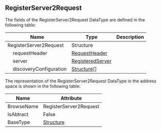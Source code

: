 <!-- datatype -->
## RegisterServer2Request
<!-- end of description -->
The fields of the RegisterServer2Request DataType are defined in the following table:  

|Name|Type|Description|
|---|---|---|
|RegisterServer2Request|Structure||
|&nbsp;&nbsp;&nbsp;&nbsp;requestHeader|[RequestHeader](../../../Part4/Services/RequestHeader/readme.md)||
|&nbsp;&nbsp;&nbsp;&nbsp;server|[RegisteredServer](../../../Part4/DataTypes/RegisteredServer/readme.md)||
|&nbsp;&nbsp;&nbsp;&nbsp;discoveryConfiguration|[Structure](../../../Part3/DataTypes/Structure/readme.md)[]||

The representation of the RegisterServer2Request DataType in the address space is shown in the following table:  

|Name|Attribute|
|---|---|
|BrowseName|RegisterServer2Request|
|IsAbtract|False|
|BaseType|[Structure](../../../Part3/DataTypes/Structure/readme.md)|

